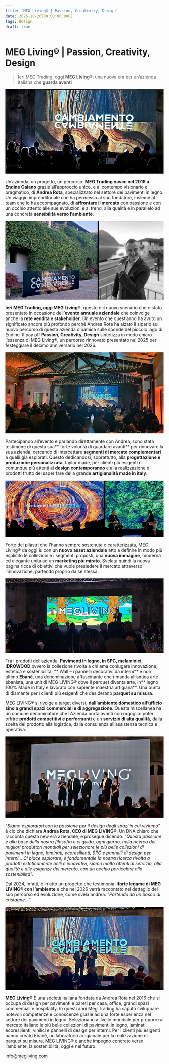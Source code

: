 ```yaml
---
title: 'MEG Living® | Passion, Creativity, Design'
date: 2025-10-26T00:00:00.000Z
tags: Design
draft: true
---
```


# MEG Living® | Passion, Creativity, Design

>Ieri MEG Trading, oggi **MEG Living®**: una nuova era per un’azienda italiana che **guarda avanti**

![](banner.jpg)

Un’azienda, un progetto, un percorso: **MEG Trading nasce nel 2016 a Endine Gaiano** grazie all’approccio unico, e al contempo visionario e pragmatico, di **Andrea Rota**, specializzato nel settore dei pavimenti in legno. Un viaggio imprenditoriale che ha permesso al suo fondatore, insieme al team che lo ha accompagnato, di **affrontare il mercato** con passione e con un occhio attento alle sue evoluzioni e ai trend, alla qualità e in parallelo ad una concreta **sensibilità verso l’ambiente**.

![](10.jpg)

**Ieri MEG Trading, oggi MEG Living®**, questo è il nuovo scenario che è stato presentato in occasione dell’**evento annuale aziendale** che coinvolge anche la **rete vendita e stakeholder**. Un evento che quest’anno ha avuto un significato ancora più profondo perché Andrea Rota ha alzato il sipario sul nuovo percorso di questa azienda dinamica sulle sponde del piccolo lago di Endine. Il pay off **Passion, Creativity, Design** sintetizza in modo chiaro l’essenza di MEG Living®, un percorso rinnovato presentato nel 2025 per festeggiare il decimo anniversario nel 2026.

![](2.jpg)

Partecipando all’evento e parlando direttamente con Andrea, sono stata testimone di questa sua** forte volontà di guardare avanti** per rinnovare la sua azienda, cercando di intercettare **segmenti di mercato complementari** a quelli già esplorati. Questo dedicandosi, soprattutto, alla **progettazione e produzione personalizzata**, taylor made, per clienti più esigenti o comunque più attenti al **design contemporaneo** e alla realizzazione di prodotti frutto del saper fare della grande **artigianalità made in italy**. 

![](7.jpg)

Forte dei pilastri che l’hanno sempre sostenuta e caratterizzata, MEG Living® da oggi è: con un **nuovo asset aziendale** atto a definire in modo più esplicito le collezioni e i segmenti proposti; una **nuova immagine**, moderna ed elegante unita ad un **marketing più mirato**. Svelata quindi la nuova pagina ricca di obiettivi che vuole presiedere il mercato attraverso l’innovazione, partendo proprio da se stessa.

![](6.jpg)

Tra i prodotti dell’azienda, **Pavimenti in legno, in SPC, melaminici, IDROWOOD** ovvero la collezione rivolta a chi ama coniugare innovazione, estetica e sostenibilità; ** Wall – i pannelli decorativi da interni** e non ultimo **Ebané**, una denominazione affascinante che rimanda all’antica arte ebanista, una unit di MEG LIVING® dove il parquet diventa arte, in** legno 100% Made in Italy e lavorato con sapiente maestria artigiana**. Una punta di diamante per i clienti più esigenti che desiderano **parquet su misura**.

MEG LIVING® si rivolge a target diversi, **dall’ambiente domestico all’ufficio sino a grandi spazi commerciali e di aggregazione**. Questa miscellanea ha un comune denominatore che l’Azienda porta avanti con orgoglio: poter offrire **prodotti competitivi e performanti** e un **servizio di alta qualità**, dalla scelta del prodotto alla logistica, dalla consulenza all’assistenza tecnica e operativa.

![](8.jpg)

“_Siamo esploratori con la passione per il design degli spazi in cui viviamo_” è ciò che dichiara **Andrea Rota, CEO di MEG LIVING®**. Un DNA chiaro che racconta questa new era aziendale, e prosegue dicendo: “_Questa passione è alla base della nostra filosofia e ci guida, ogni giorno, nella ricerca dei migliori produttori mondiali per selezionare le più belle collezioni di pavimenti in legno, laminati, ecoresilienti, SPC e pannelli di design per interni… Ci piace esplorare, è fondamentale la nostra ricerca rivolta a prodotti esteticamente belli e innovativi, siamo molto attenti al servizio, alla qualità e alle esigenze del mercato, con un occhio particolare alla sostenibilità_”.

Dal 2024, infatti, è in atto un progetto che testimonia il**forte legame di MEG LIVING® con l’ambiente** e che nel 2026 verrà raccontato nel dettaglio del suo percorso ed evoluzione, come svela andrea: “_Partendo da un bosco di castagne…_”.

![](1.jpg)

**MEG Living®**
È una società italiana fondata da Andrea Rota nel 2016 che si occupa di design per pavimenti e pareti per casa, office, grandi spazi commerciali e hospitality. In questi anni Meg Trading ha saputo sviluppare notevoli competenze e conoscenze grazie ad una forte esperienza nel settore dei pavimenti in legno. Selezionano a livello mondiale per proporre al mercato italiano le più belle collezioni di pavimenti in legno, laminati, ecoresilienti, vinilici e pannelli di design per interni. Per i clienti più esigenti hanno creato Ebané, un laboratorio artigianale per la realizzazione di parquet su misura. MEG LIVING® è anche impegno concreto verso l’ambiente, la sostenibilità, oggi e nel futuro.

info@megliving.com

